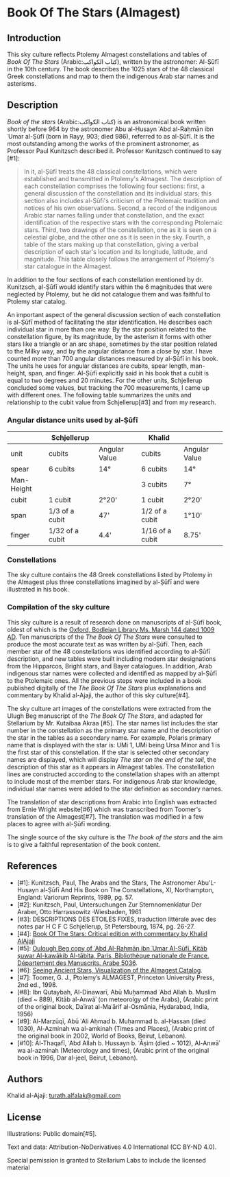 # Book Of The Stars (Almagest)

## Introduction

This sky culture reflects Ptolemy Almagest constellations and tables of _Book
Of The Stars_ (Arabic:كتاب الكواكب), written by the astronomer: Al-Ṣūfī in the
10th century. The book describes the 1025 stars of the 48 classical Greek
constellations and map to them the indigenous Arab star names and asterisms.

## Description

_Book of the stars_ (Arabic:كتاب الكواكب) is an astronomical book written
shortly before 964 by the astronomer Abu al-Ḥusayn ʿAbd al-Raḥmān ibn ʿUmar
al-Ṣūfī (born in Rayy, 903; died 986), referred to as al-Ṣūfī. It is the most
outstanding among the works of the prominent astronomer, as Professor Paul
Kunitzsch described it. Professor Kunitzsch continued to say [#1]:

> In it, al-Ṣūfī treats the 48 classical constellations, which were established
> and transmitted in Ptolemy's Almagest. The description of each constellation
> comprises the following four sections: first, a general discussion of the
> constellation and its individual stars; this section also includes al-Ṣūfi's
> criticism of the Ptolemaic tradition and notices of his own observations. 
> Second, a record of the indigenous Arabic star names falling under that
> constellation, and the exact identification of the respective stars with the
> corresponding Ptolemaic stars. 
> Third, two drawings of the constellation, one as it is seen on a celestial
> globe, and the other one as it is seen in the sky. Fourth, a table of the
> stars making up that constellation, giving a verbal description of each
> star's location and its longitude, latitude, and magnitude. This table
> closely follows the arrangement of Ptolemy's star catalogue in the Almagest.

In addition to the four sections of each constellation mentioned by dr.
Kunitzsch, al-Ṣūfī would identify stars within the 6 magnitudes that were
neglected by Ptolemy, but he did not catalogue them and was faithful to Ptolemy
star catalog.

An important aspect of the general discussion section of each constellation is
al-Ṣūfī method of facilitating the star identification. He describes each
individual star in more than one way: By the star position related to the
constellation figure, by its magnitude, by the asterism it forms with other
stars like a triangle or an arc shape, sometimes by the star position related
to the Milky way, and by the angular distance from a close by star. I have
counted more than 700 angular distances measured by al-Ṣūfī in his book. The
units he uses for angular distances are cubits, spear length, man-height, span,
and finger. Al-Ṣūfī explicitly said in his book that a cubit is equal to two
degrees and 20 minutes. For the other units, Schjellerup concluded some
values, but tracking the 700 measurements, I came up with different ones. The
following table summarizes the units and relationship to the cubit value from
Schjellerup[#3] and from my research.

### Angular distance units used by al-Ṣūfī

|   |Schjellerup||Khalid|| 
|----|------|------|-------------|-------------|
|unit|cubits|Angular Value|cubits|Angular Value|
|spear|6 cubits|14°|6 cubits|14°|
|Man-Height|||3 cubits|7°|
|cubit|1 cubit|2°20'|1 cubit|2°20'|
|span|1/3 of a cubit|47'|1/2 of a cubit|1°10'|
|finger|1/32 of a cubit|4.4'|1/16 of a cubit|8.75'|

### Constellations

The sky culture contains the 48 Greek constellations listed by Ptolemy in the
Almagest plus three constellations imagined by al-Ṣūfī and were illustrated in
his book.

### Compilation of the sky culture

This sky culture is a result of research done on manuscripts of al-Ṣūfī book,
oldest of which is the [Oxford, Bodleian Library Ms. Marsh 144 dated 1009
AD](https://iiif.bodleian.ox.ac.uk/iiif/viewer/c1caa84c-f6d2-483f-9eb4-2439cccdc801#?c=0&m=0&s=0&cv=25&r=0&xywh=-4815%2C-378%2C14782%2C7535). 
Ten manuscripts of the _The Book Of The Stars_ were consulted to produce the
most accurate text as was written by al-Ṣūfī. Then, each member star of the 48
constellations was identified according to al-Ṣūfī description, and new tables
were built including modern star designations from the Hipparcos, Bright stars,
and Bayer catalogues. In addition, Arab indigenous star names were collected
and identified as mapped by al-Ṣūfī to the Ptolemaic ones. All the previous
steps were included in a book published digitally of the _The Book Of The
Stars_ plus explanations and commentary by Khalid al-Ajaji, the author of this
sky culture[#4].

The sky culture art images of the constellations were extracted from the Ulugh
Beg manuscript of the _The Book Of The Stars_, and adapted for Stellarium by
Mr. Kutaibaa Akraa [#5]. The star names list includes the star number in the
constellation as the primary star name and the description of the star in the
tables as a secondary name. For example, Polaris primary name that is displayed
with the star is: UMi 1, UMi being Ursa Minor and 1 is the first star of this
constellation. If the star is selected other secondary names are displayed,
which will display _The star on the end of the tail_, the description of this
star as it appears in Almagest tables. The constellation lines are constructed
according to the constellation shapes with an attempt to include most of the
member stars. For indigenous Arab star knowledge, individual star names were
added to the star definition as secondary names.

The translation of star descriptions from Arabic into English was extracted
from Ernie Wright website[#6] which was transcribed from Toomer's translation
of the Almagest[#7]. The translation was modified in a few places to agree with
al-Ṣūfī wording.

The single source of the sky culture is the _The book of the stars_ and the aim
is to give a faithful representation of the book content.

## References

 - [#1]: Kunitzsch, Paul, The Arabs and the Stars, The Astronomer Abu'L-Husayn al-Ṣūfī And His Book on The Constellations, XI, Northampton, England: Variorum Reprints, 1989, pg. 57.
 - [#2]: Kunitzsch, Paul, Untersuchungen Zur Sternnomenklatur Der Araber, Otto Harrassowitz ·Wiesbaden, 1961
 - [#3]: DESCRIPTIONS DES ETOILES FIXES, traduction littérale avec des notes par H C F C Schjellerup, St Petersbourg, 1874, pg. 26-27.
 - [#4]: [Book Of The Stars: Critical edition with commentary by Khalid AlAjaji](https://drive.google.com/drive/folders/1s6JXzftwjMQ5rgZoGE3718EtBLBZtjzr?usp=sharing)
 - [#5]: [Oulough Beg copy of ʿAbd Al-Raḥmān ibn ʿUmar Al-Ṣūfī. Kitāb ṣuwar Al-kawākib Al-ṯābita, Paris, Bibliothèque nationale de France. Département des Manuscrits. Arabe 5036](https://gallica.bnf.fr/ark:/12148/btv1b60006156.r=.langEN).
 - [#6]: [Seeing Ancient Stars, Visualization of the Almagest Catalog](http://www.etwright.org/astro/almagest.html#cat).
 - [#7]: Toomer, G. J., Ptolemy’s ALMAGEST, Princeton University Press, 2nd ed., 1998.
 - [#8]: Ibn Qutaybah, Al-Dinawarī, Abū Muḥammad ʿAbd Allah b. Muslim (died ~ 889), Kitāb al-Anwāʾ (on meteorolgy of the Arabs), (Arabic print of the original book, Daʾirat al-Maʿārif al-Osmānia, Hydarabad, India, 1956)
 - [#9]: Al-Marzūqī, Abū ʿAli Aḥmad b. Muḥammad b. al-Ḥassan (died 1030), Al-Azminah wa al-amkinah (Times and Places), (Arabic print of the original book in 2002, World of Books, Beirut, Lebanon).
 - [#10]: Al-Thaqafī, ʿAbd Allah b. Ḥussayn b. ʿĀṣim (died ~ 1012), Al-Anwāʾ wa al-azminah (Meteorology and times), (Arabic print of the original book in 1996, Dar al-jeel, Beirut, Lebanon).

## Authors

Khalid al-Ajaji: turath.alfalak@gmail.com

## License

Illustrations: Public domain[#5].

Text and data: Attribution-NoDerivatives 4.0 International (CC BY-ND 4.0).

Special pemission is granted to Stellarium Labs to include the licensed material 
